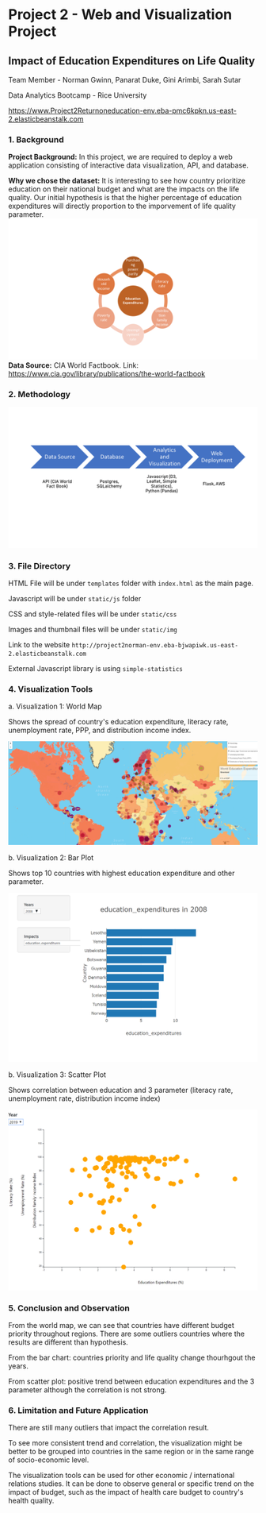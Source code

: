 # Project 2 - Web and Visualization Project
## Impact of Education Expenditures on Life Quality

Team Member - Norman Gwinn, Panarat Duke, Gini Arimbi, Sarah Sutar

Data Analytics Bootcamp - Rice University


https://www.Project2Returnoneducation-env.eba-pmc6kpkn.us-east-2.elasticbeanstalk.com 



### 1. Background 

**Project Background:** In this project, we are required to deploy a web application consisting of interactive data visualization, API, and database.  

**Why we chose the dataset:** It is interesting to see how country prioritize education on their national budget and what are the impacts on the life quality. 
Our initial hypothesis is that the higher percentage of education expenditures will directly proportion to the imporvement of life quality parameter. 
![](static/img/parameter.png)
**Data Source:** CIA World Factbook. Link: https://www.cia.gov/library/publications/the-world-factbook



### 2. Methodology
![](static/img/method.png)

### 3. File Directory

HTML File will be under  `templates` folder with `index.html` as the main page.

Javascript will be under `static/js` folder

CSS and style-related files will be under `static/css`

Images and thumbnail files will be under `static/img`

Link to the website `http://project2norman-env.eba-bjwapiwk.us-east-2.elasticbeanstalk.com`

External Javascript library is using `simple-statistics`




### 4. Visualization Tools

a. Visualization 1: World Map

Shows the spread of country's education expenditure, literacy rate, unemployment rate, PPP, and distribution income index.


![](static/img/worldmap_new.PNG)


b. Visualization 2: Bar Plot

Shows top 10 countries with highest education expenditure and other parameter. 

![](static/img/bar_new.PNG)


b. Visualization 3: Scatter Plot

Shows correlation between education and 3 parameter (literacy rate, unemployment rate, distribution income index) 

![](static/img/scatter_new.PNG)





### 5. Conclusion and Observation 

From the world map, we can see that countries have different budget priority throughout regions. There are some outliers countries where the results are different than hypothesis.  

From the bar chart: countries priority and life quality change thourhgout the years. 

From scatter plot: positive trend between education expenditures and the 3 parameter although the correlation is not strong.  


### 6. Limitation and Future Application

There are still many outliers that impact the correlation result. 

To see more consistent trend and correlation, the visualization might be better to be grouped into countries in the same region or in the same range of socio-economic level. 

The visualization tools can be used for other economic / international relations studies. 
It can be done to observe general or specific trend on the impact of budget, such as the impact of health care budget to country's health quality.  




